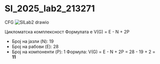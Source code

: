 # SI_2025_lab2_213271
CFG
![SILab2 drawio](https://github.com/user-attachments/assets/5d33f82f-8d01-4419-88f7-274756fe6515)

Цикломатска комплексност
Формулата е V(G) = E - N + 2P
- Број на јазли (N): 19
- Број на рабови (E): 28
- Број на компоненти (P): 1
Формула: V(G) = E - N + 2P = 28 - 19 + 2 = **11**
